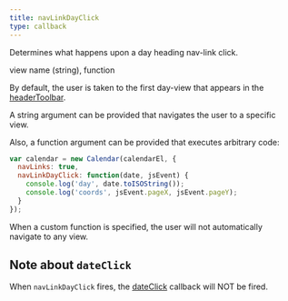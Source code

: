 ```yaml
---
title: navLinkDayClick
type: callback
---
```


Determines what happens upon a day heading nav-link click.

<div class='spec' markdown='1'>
view name (string), function
</div>

By default, the user is taken to the first day-view that appears in the [headerToolbar](headerToolbar).

A string argument can be provided that navigates the user to a specific view.

Also, a function argument can be provided that executes arbitrary code:

```js
var calendar = new Calendar(calendarEl, {
  navLinks: true,
  navLinkDayClick: function(date, jsEvent) {
    console.log('day', date.toISOString());
    console.log('coords', jsEvent.pageX, jsEvent.pageY);
  }
});
```

When a custom function is specified, the user will not automatically navigate to any view.


## Note about `dateClick`

When `navLinkDayClick` fires, the [dateClick](dateClick) callback will NOT be fired.
